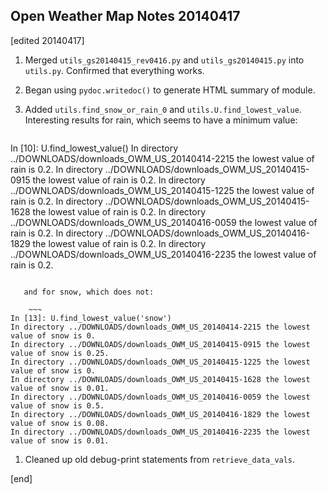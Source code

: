 ## Open Weather Map Notes 20140417

[edited 20140417]

1. Merged `utils_gs20140415_rev0416.py` and `utils_gs20140415.py` into `utils.py`. Confirmed that everything works.

1. Began using `pydoc.writedoc()` to generate HTML summary of module.

1. Added `utils.find_snow_or_rain_0` and `utils.U.find_lowest_value`. Interesting results for rain, which seems to have a minimum value:

    ~~~
In [10]: U.find_lowest_value()
In directory ../DOWNLOADS/downloads_OWM_US_20140414-2215 the lowest value of rain is 0.2.
In directory ../DOWNLOADS/downloads_OWM_US_20140415-0915 the lowest value of rain is 0.2.
In directory ../DOWNLOADS/downloads_OWM_US_20140415-1225 the lowest value of rain is 0.2.
In directory ../DOWNLOADS/downloads_OWM_US_20140415-1628 the lowest value of rain is 0.2.
In directory ../DOWNLOADS/downloads_OWM_US_20140416-0059 the lowest value of rain is 0.2.
In directory ../DOWNLOADS/downloads_OWM_US_20140416-1829 the lowest value of rain is 0.2.
In directory ../DOWNLOADS/downloads_OWM_US_20140416-2235 the lowest value of rain is 0.2.
~~~

   and for snow, which does not:

    ~~~
In [13]: U.find_lowest_value('snow')
In directory ../DOWNLOADS/downloads_OWM_US_20140414-2215 the lowest value of snow is 0.
In directory ../DOWNLOADS/downloads_OWM_US_20140415-0915 the lowest value of snow is 0.25.
In directory ../DOWNLOADS/downloads_OWM_US_20140415-1225 the lowest value of snow is 0.
In directory ../DOWNLOADS/downloads_OWM_US_20140415-1628 the lowest value of snow is 0.01.
In directory ../DOWNLOADS/downloads_OWM_US_20140416-0059 the lowest value of snow is 0.5.
In directory ../DOWNLOADS/downloads_OWM_US_20140416-1829 the lowest value of snow is 0.08.
In directory ../DOWNLOADS/downloads_OWM_US_20140416-2235 the lowest value of snow is 0.01.
~~~

1. Cleaned up old debug-print statements from `retrieve_data_vals`.

[end]
